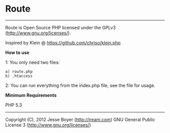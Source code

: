 # Route
***
Route is Open Source PHP licensed under the GPLv3 (http://www.gnu.org/licenses/).

Inspired by Klein @ https://github.com/chriso/klein.php
 
**How to use** 

1: You only need two files:

    a) route.php
	b) .htaccess
	
2: You can run everything from the index.php file, see the file for usage.

**Minimum Requirements**

PHP 5.3

***

Copyright (C), 2012 Jesse Boyer (<http://jream.com>)
GNU General Public License 3 (<http://www.gnu.org/licenses/>)
